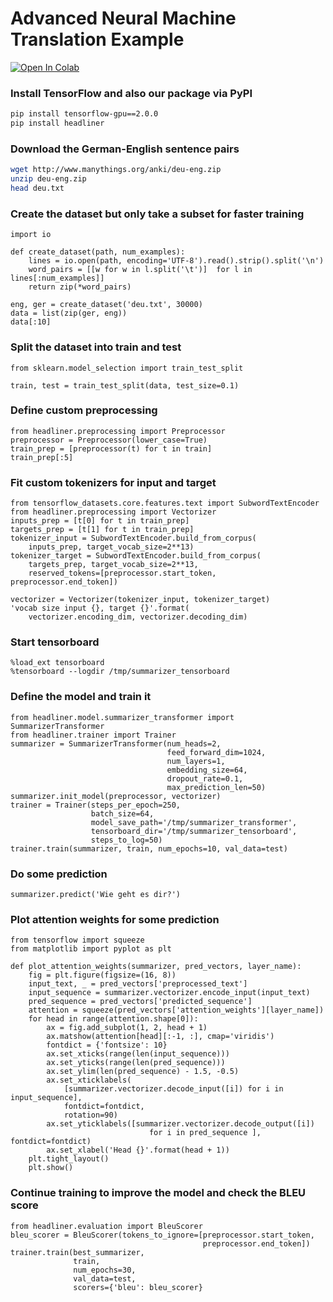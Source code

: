 # Advanced Neural Machine Translation Example

[![Open In Colab](https://colab.research.google.com/assets/colab-badge.svg)](https://colab.research.google.com/github/as-ideas/headliner/blob/master/notebooks/Advanced_Neural_Machine_Translation_Example.ipynb)

### Install TensorFlow and also our package via PyPI
```bash
pip install tensorflow-gpu==2.0.0
pip install headliner
```

### Download the German-English sentence pairs
```bash
wget http://www.manythings.org/anki/deu-eng.zip
unzip deu-eng.zip
head deu.txt
```

### Create the dataset but only take a subset for faster training
```
import io

def create_dataset(path, num_examples):
    lines = io.open(path, encoding='UTF-8').read().strip().split('\n')
    word_pairs = [[w for w in l.split('\t')]  for l in lines[:num_examples]]
    return zip(*word_pairs)

eng, ger = create_dataset('deu.txt', 30000)
data = list(zip(ger, eng))
data[:10]
```

### Split the dataset into train and test
```
from sklearn.model_selection import train_test_split

train, test = train_test_split(data, test_size=0.1)
```

### Define custom preprocessing
```
from headliner.preprocessing import Preprocessor
preprocessor = Preprocessor(lower_case=True)
train_prep = [preprocessor(t) for t in train]
train_prep[:5]
```

### Fit custom tokenizers for input and target
```
from tensorflow_datasets.core.features.text import SubwordTextEncoder
from headliner.preprocessing import Vectorizer
inputs_prep = [t[0] for t in train_prep]
targets_prep = [t[1] for t in train_prep]
tokenizer_input = SubwordTextEncoder.build_from_corpus(
    inputs_prep, target_vocab_size=2**13)
tokenizer_target = SubwordTextEncoder.build_from_corpus(
    targets_prep, target_vocab_size=2**13, 
    reserved_tokens=[preprocessor.start_token, preprocessor.end_token])

vectorizer = Vectorizer(tokenizer_input, tokenizer_target)
'vocab size input {}, target {}'.format(
    vectorizer.encoding_dim, vectorizer.decoding_dim)
```

### Start tensorboard
```
%load_ext tensorboard
%tensorboard --logdir /tmp/summarizer_tensorboard
```

### Define the model and train it
```
from headliner.model.summarizer_transformer import SummarizerTransformer
from headliner.trainer import Trainer
summarizer = SummarizerTransformer(num_heads=2,
                                   feed_forward_dim=1024,
                                   num_layers=1,
                                   embedding_size=64,
                                   dropout_rate=0.1,
                                   max_prediction_len=50)
summarizer.init_model(preprocessor, vectorizer)
trainer = Trainer(steps_per_epoch=250,
                  batch_size=64,
                  model_save_path='/tmp/summarizer_transformer',
                  tensorboard_dir='/tmp/summarizer_tensorboard',
                  steps_to_log=50)
trainer.train(summarizer, train, num_epochs=10, val_data=test)
```

### Do some prediction
```
summarizer.predict('Wie geht es dir?')
```

### Plot attention weights for some prediction
```
from tensorflow import squeeze
from matplotlib import pyplot as plt

def plot_attention_weights(summarizer, pred_vectors, layer_name):
    fig = plt.figure(figsize=(16, 8))
    input_text, _ = pred_vectors['preprocessed_text']
    input_sequence = summarizer.vectorizer.encode_input(input_text)
    pred_sequence = pred_vectors['predicted_sequence']
    attention = squeeze(pred_vectors['attention_weights'][layer_name])
    for head in range(attention.shape[0]):
        ax = fig.add_subplot(1, 2, head + 1)
        ax.matshow(attention[head][:-1, :], cmap='viridis')
        fontdict = {'fontsize': 10}
        ax.set_xticks(range(len(input_sequence)))
        ax.set_yticks(range(len(pred_sequence)))
        ax.set_ylim(len(pred_sequence) - 1.5, -0.5)
        ax.set_xticklabels(
            [summarizer.vectorizer.decode_input([i]) for i in input_sequence],
            fontdict=fontdict,
            rotation=90)
        ax.set_yticklabels([summarizer.vectorizer.decode_output([i]) 
                               for i in pred_sequence ], fontdict=fontdict)
        ax.set_xlabel('Head {}'.format(head + 1))
    plt.tight_layout()
    plt.show()
```

### Continue training to improve the model and check the BLEU score
```
from headliner.evaluation import BleuScorer
bleu_scorer = BleuScorer(tokens_to_ignore=[preprocessor.start_token, 
                                           preprocessor.end_token])
trainer.train(best_summarizer, 
              train, 
              num_epochs=30, 
              val_data=test, 
              scorers={'bleu': bleu_scorer}
```

